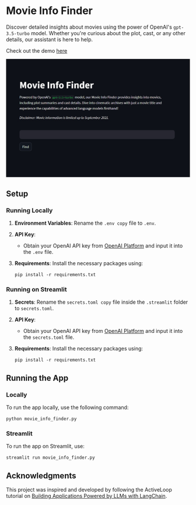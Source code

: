 # Movie Info Finder

Discover detailed insights about movies using the power of OpenAI's `gpt-3.5-turbo` model. Whether you're curious about the plot, cast, or any other details, our assistant is here to help.

Check out the demo [here](https://movie-info-ai.streamlit.app/)

![Movie Info Finder Screenshot](screenshot.jpeg)

## Setup

### Running Locally

1. **Environment Variables**: Rename the `.env copy` file to `.env`.
   
2. **API Key**:
   - Obtain your OpenAI API key from [OpenAI Platform](https://platform.openai.com/account/api-keys) and input it into the `.env` file.

3. **Requirements**: Install the necessary packages using:
   ```
   pip install -r requirements.txt
   ```

### Running on Streamlit

1. **Secrets**: Rename the `secrets.toml copy` file inside the `.streamlit` folder to `secrets.toml`.

2. **API Key**:
   - Obtain your OpenAI API key from [OpenAI Platform](https://platform.openai.com/account/api-keys) and input it into the `secrets.toml` file.

3. **Requirements**: Install the necessary packages using:
   ```
   pip install -r requirements.txt
   ```

## Running the App

### Locally

To run the app locally, use the following command:

```
python movie_info_finder.py
```

### Streamlit

To run the app on Streamlit, use:

```
streamlit run movie_info_finder.py
```

## Acknowledgments

This project was inspired and developed by following the ActiveLoop tutorial on [Building Applications Powered by LLMs with LangChain](https://learn.activeloop.ai/courses/take/langchain/multimedia/46317658-building-applications-powered-by-llms-with-langchain).